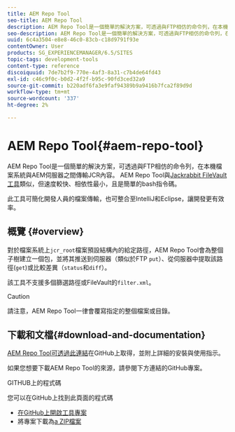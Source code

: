 ```yaml
---
title: AEM Repo Tool
seo-title: AEM Repo Tool
description: AEM Repo Tool是一個簡單的解決方案，可透過與FTP相仿的命令列，在本機檔案系統與AEM伺服器之間傳輸JCR內容。 AEM Repo Tool與Jackrabbit FileVault工具類似，但速度較快、相依性最低，且是簡單的bash指令碼。
seo-description: AEM Repo Tool是一個簡單的解決方案，可透過與FTP相仿的命令列，在本機檔案系統與AEM伺服器之間傳輸JCR內容。 AEM Repo Tool與Jackrabbit FileVault工具類似，但速度較快、相依性最低，且是簡單的bash指令碼。
uuid: 6c4a3504-e8e8-46c0-83cb-c18d9791f93e
contentOwner: User
products: SG_EXPERIENCEMANAGER/6.5/SITES
topic-tags: development-tools
content-type: reference
discoiquuid: 7de7b2f9-770e-4af3-8a31-c7b4de64fd43
exl-id: c46c9f0c-b0d2-4f2f-b95c-90fd3ced32a9
source-git-commit: b220adf6fa3e9faf94389b9a9416b7fca2f89d9d
workflow-type: tm+mt
source-wordcount: '337'
ht-degree: 2%

---
```


# AEM Repo Tool{#aem-repo-tool}

AEM Repo Tool是一個簡單的解決方案，可透過與FTP相仿的命令列，在本機檔案系統與AEM伺服器之間傳輸JCR內容。 AEM Repo Tool與[Jackrabbit FileVault工具](/help/sites-developing/ht-vlttool.md)類似，但速度較快、相依性最小，且是簡單的bash指令碼。

此工具可簡化開發人員的檔案傳輸，也可整合至IntelliJ和Eclipse，讓開發更有效率。

## 概覽 {#overview}

對於檔案系統上`jcr_root`檔案預設結構內的給定路徑，AEM Repo Tool會為整個子樹建立一個包，並將其推送到伺服器（類似於FTP `put`）、從伺服器中提取該路徑(`get`)或比較差異（`status`和`diff`）。

該工具不支援多個篩選路徑或FileVault的`filter.xml`。

>[!CAUTION]
>
>請注意，AEM Repo Tool一律會覆寫指定的整個檔案或目錄。

## 下載和文檔{#download-and-documentation}

[AEM Repo Tool可透過此連結](https://github.com/Adobe-Marketing-Cloud/tools/tree/master/repo)在GitHub上取得，並附上詳細的安裝與使用指示。

如果您想要下載AEM Repo Tool的來源，請參閱下方連結的GitHub專案。

GITHUB上的程式碼

您可以在GitHub上找到此頁面的程式碼

* [在GitHub上開啟工具專案](https://github.com/Adobe-Marketing-Cloud/tools)
* 將專案下載為[a ZIP檔案](https://github.com/Adobe-Marketing-Cloud/tools/archive/master.zip)
